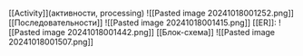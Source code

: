 [[Activity]](активности, processing)
![[Pasted image 20241018001252.png]]
[[Последовательности]]
![[Pasted image 20241018001415.png]]
[[ER]]:
![[Pasted image 20241018001442.png]]
[[Блок-схема]]
![[Pasted image 20241018001507.png]]